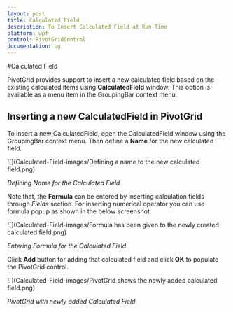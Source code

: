 ```yaml
---
layout: post
title: Calculated Field
description: To Insert Calculated Field at Run-Time
platform: wpf
control: PivotGridControl
documentation: ug
---
```


#Calculated Field

PivotGrid provides support to insert a new calculated field based on the existing calculated items using **CalculatedField** window. This option is available as a menu item in the GroupingBar context menu. 

## Inserting a new CalculatedField in PivotGrid

To insert a new CalculatedField, open the CalculatedField window using the GroupingBar context menu. Then define a **Name** for the new calculated field. 

![](Calculated-Field-images/Defining a name to the new calculated field.png)

_Defining Name for the Calculated Field_

Note that, the **Formula** can be entered by inserting calculation fields through *Fields* section. For inserting numerical operator you can use formula popup as shown in the below screenshot.

![](Calculated-Field-images/Formula has been given to the newly created calculated field.png)

_Entering Formula for the Calculated Field_

Click **Add** button for adding that calculated field and click **OK** to populate the PivotGrid control.

![](Calculated-Field-images/PivotGrid shows the newly added calculated field.png)

_PivotGrid with newly added Calculated Field_
